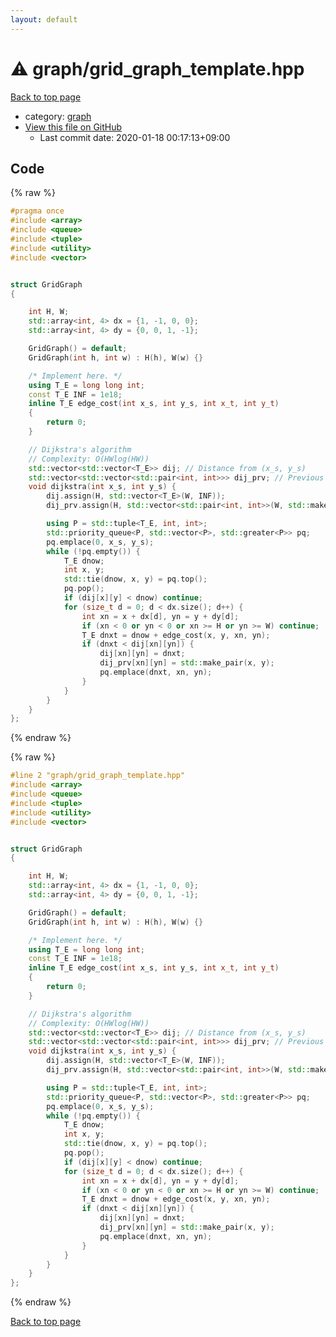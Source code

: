 ```yaml
---
layout: default
---
```


<!-- mathjax config similar to math.stackexchange -->
<script type="text/javascript" async
  src="https://cdnjs.cloudflare.com/ajax/libs/mathjax/2.7.5/MathJax.js?config=TeX-MML-AM_CHTML">
</script>
<script type="text/x-mathjax-config">
  MathJax.Hub.Config({
    TeX: { equationNumbers: { autoNumber: "AMS" }},
    tex2jax: {
      inlineMath: [ ['$','$'] ],
      processEscapes: true
    },
    "HTML-CSS": { matchFontHeight: false },
    displayAlign: "left",
    displayIndent: "2em"
  });
</script>

<script type="text/javascript" src="https://cdnjs.cloudflare.com/ajax/libs/jquery/3.4.1/jquery.min.js"></script>
<script src="https://cdn.jsdelivr.net/npm/jquery-balloon-js@1.1.2/jquery.balloon.min.js" integrity="sha256-ZEYs9VrgAeNuPvs15E39OsyOJaIkXEEt10fzxJ20+2I=" crossorigin="anonymous"></script>
<script type="text/javascript" src="../../assets/js/copy-button.js"></script>
<link rel="stylesheet" href="../../assets/css/copy-button.css" />


# :warning: graph/grid_graph_template.hpp

<a href="../../index.html">Back to top page</a>

* category: <a href="../../index.html#f8b0b924ebd7046dbfa85a856e4682c8">graph</a>
* <a href="{{ site.github.repository_url }}/blob/master/graph/grid_graph_template.hpp">View this file on GitHub</a>
    - Last commit date: 2020-01-18 00:17:13+09:00




## Code

<a id="unbundled"></a>
{% raw %}
```cpp
#pragma once
#include <array>
#include <queue>
#include <tuple>
#include <utility>
#include <vector>


struct GridGraph
{

    int H, W;
    std::array<int, 4> dx = {1, -1, 0, 0};
    std::array<int, 4> dy = {0, 0, 1, -1};

    GridGraph() = default;
    GridGraph(int h, int w) : H(h), W(w) {}

    /* Implement here. */
    using T_E = long long int;
    const T_E INF = 1e18;
    inline T_E edge_cost(int x_s, int y_s, int x_t, int y_t)
    {
        return 0;
    }

    // Dijkstra's algorithm
    // Complexity: O(HWlog(HW))
    std::vector<std::vector<T_E>> dij; // Distance from (x_s, y_s)
    std::vector<std::vector<std::pair<int, int>>> dij_prv; // Previous node for Dijkstra optimal path
    void dijkstra(int x_s, int y_s) {
        dij.assign(H, std::vector<T_E>(W, INF));
        dij_prv.assign(H, std::vector<std::pair<int, int>>(W, std::make_pair(-1, -1)));

        using P = std::tuple<T_E, int, int>;
        std::priority_queue<P, std::vector<P>, std::greater<P>> pq;
        pq.emplace(0, x_s, y_s);
        while (!pq.empty()) {
            T_E dnow;
            int x, y;
            std::tie(dnow, x, y) = pq.top();
            pq.pop();
            if (dij[x][y] < dnow) continue;
            for (size_t d = 0; d < dx.size(); d++) {
                int xn = x + dx[d], yn = y + dy[d];
                if (xn < 0 or yn < 0 or xn >= H or yn >= W) continue;
                T_E dnxt = dnow + edge_cost(x, y, xn, yn);
                if (dnxt < dij[xn][yn]) {
                    dij[xn][yn] = dnxt;
                    dij_prv[xn][yn] = std::make_pair(x, y);
                    pq.emplace(dnxt, xn, yn);
                }
            }
        }
    }
};

```
{% endraw %}

<a id="bundled"></a>
{% raw %}
```cpp
#line 2 "graph/grid_graph_template.hpp"
#include <array>
#include <queue>
#include <tuple>
#include <utility>
#include <vector>


struct GridGraph
{

    int H, W;
    std::array<int, 4> dx = {1, -1, 0, 0};
    std::array<int, 4> dy = {0, 0, 1, -1};

    GridGraph() = default;
    GridGraph(int h, int w) : H(h), W(w) {}

    /* Implement here. */
    using T_E = long long int;
    const T_E INF = 1e18;
    inline T_E edge_cost(int x_s, int y_s, int x_t, int y_t)
    {
        return 0;
    }

    // Dijkstra's algorithm
    // Complexity: O(HWlog(HW))
    std::vector<std::vector<T_E>> dij; // Distance from (x_s, y_s)
    std::vector<std::vector<std::pair<int, int>>> dij_prv; // Previous node for Dijkstra optimal path
    void dijkstra(int x_s, int y_s) {
        dij.assign(H, std::vector<T_E>(W, INF));
        dij_prv.assign(H, std::vector<std::pair<int, int>>(W, std::make_pair(-1, -1)));

        using P = std::tuple<T_E, int, int>;
        std::priority_queue<P, std::vector<P>, std::greater<P>> pq;
        pq.emplace(0, x_s, y_s);
        while (!pq.empty()) {
            T_E dnow;
            int x, y;
            std::tie(dnow, x, y) = pq.top();
            pq.pop();
            if (dij[x][y] < dnow) continue;
            for (size_t d = 0; d < dx.size(); d++) {
                int xn = x + dx[d], yn = y + dy[d];
                if (xn < 0 or yn < 0 or xn >= H or yn >= W) continue;
                T_E dnxt = dnow + edge_cost(x, y, xn, yn);
                if (dnxt < dij[xn][yn]) {
                    dij[xn][yn] = dnxt;
                    dij_prv[xn][yn] = std::make_pair(x, y);
                    pq.emplace(dnxt, xn, yn);
                }
            }
        }
    }
};

```
{% endraw %}

<a href="../../index.html">Back to top page</a>

